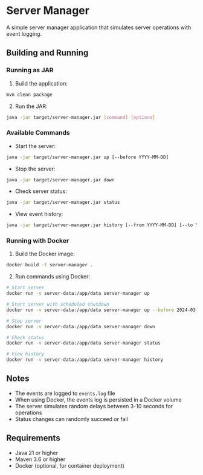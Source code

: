 # Server Manager

A simple server manager application that simulates server operations with event logging.

## Building and Running

### Running as JAR

1. Build the application:
```bash
mvn clean package
```

2. Run the JAR:
```bash
java -jar target/server-manager.jar [command] [options]
```

### Available Commands

- Start the server:
```bash
java -jar target/server-manager.jar up [--before YYYY-MM-DD]
```

- Stop the server:
```bash
java -jar target/server-manager.jar down
```

- Check server status:
```bash
java -jar target/server-manager.jar status
```

- View event history:
```bash
java -jar target/server-manager.jar history [--from YYYY-MM-DD] [--to YYYY-MM-DD] [--sort asc|desc] [--status up|down|failed|starting|stopping]
```

### Running with Docker

1. Build the Docker image:
```bash
docker build -t server-manager .
```

2. Run commands using Docker:
```bash
# Start server
docker run -v server-data:/app/data server-manager up

# Start server with scheduled shutdown
docker run -v server-data:/app/data server-manager up --before 2024-03-20

# Stop server
docker run -v server-data:/app/data server-manager down

# Check status
docker run -v server-data:/app/data server-manager status

# View history
docker run -v server-data:/app/data server-manager history
```

## Notes

- The events are logged to `events.log` file
- When using Docker, the events log is persisted in a Docker volume
- The server simulates random delays between 3-10 seconds for operations
- Status changes can randomly succeed or fail

## Requirements

- Java 21 or higher
- Maven 3.6 or higher
- Docker (optional, for container deployment)
